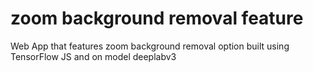 # zoom background removal feature
Web App that features zoom background removal option built using TensorFlow JS and on model deeplabv3
